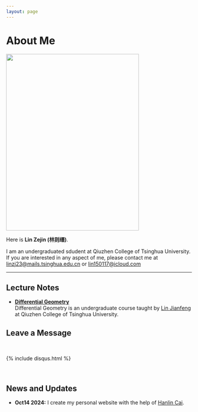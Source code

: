 ```yaml
---
layout: page
---
```


# About Me

<img src="https://caihanlin.com/caihanlin.jpg" class="floatpic" width="360" height="480">

Here is **Lin Zejin (林则缙)**.


I am an undergraduated sdudent at Qiuzhen College of Tsinghua University. If you are interested in any aspect of me, please contact me at [linzj23@mails.tsinghua.edu.cn](linzj23@mails.tsinghua.edu.cn) or [lin150117@icloud.com](lin150117@icloud.com)

---

## Lecture Notes
- **[Differential Geometry](https://overleaf.tsinghua.edu.cn/read/vjpzjynprygk)**<br>
Differential Geometry is an undergraduate course taught by [Lin Jianfeng](linjian5477@mail.tsinghua.edu.cn) at Qiuzhen College of Tsinghua University.

## Leave a Message

<br>

{% include disqus.html %} 

<br>



## News and Updates

- **Oct14 2024:** I create my personal website with the help of [Hanlin Cai](https://caihanlin.com/).
